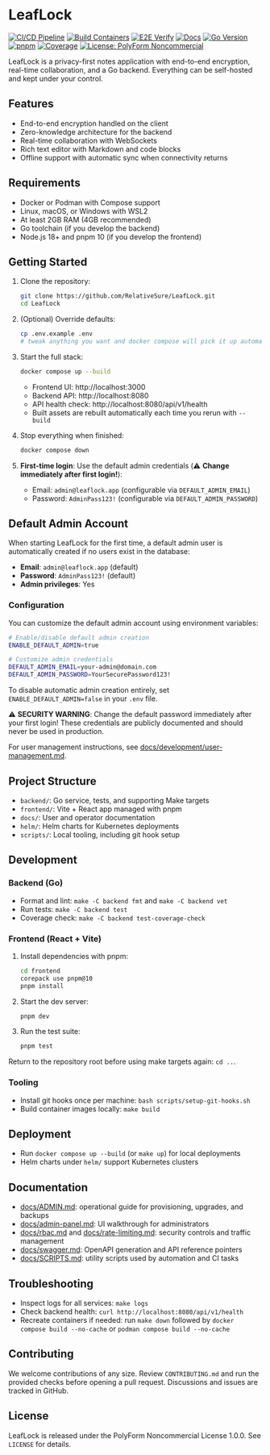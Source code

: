 # LeafLock

[![CI/CD Pipeline](https://github.com/RelativeSure/LeafLock/actions/workflows/ci.yml/badge.svg)](https://github.com/RelativeSure/LeafLock/actions/workflows/ci.yml)
[![Build Containers](https://img.shields.io/github/actions/workflow/status/RelativeSure/LeafLock/build-containers.yml?branch=main&label=build%20containers)](https://github.com/RelativeSure/LeafLock/actions/workflows/build-containers.yml)
[![E2E Verify](https://img.shields.io/github/actions/workflow/status/RelativeSure/LeafLock/e2e-verify.yml?branch=main&label=e2e%20verify)](https://github.com/RelativeSure/LeafLock/actions/workflows/e2e-verify.yml)
[![Docs](https://img.shields.io/badge/docs-reference-blue)](./docs)
[![Go Version](https://img.shields.io/badge/go-1.25-00ADD8?logo=go)](https://go.dev/dl/)
[![pnpm](https://img.shields.io/badge/pnpm-10.x-ffd831?logo=pnpm)](https://pnpm.io/)
[![Coverage](https://img.shields.io/badge/coverage-72%25-brightgreen)](./backend)
[![License: PolyForm Noncommercial](https://img.shields.io/badge/License-PolyForm_Noncommercial-blue.svg)](https://polyformproject.org/licenses/noncommercial/1.0.0)

LeafLock is a privacy-first notes application with end-to-end encryption, real-time collaboration, and a Go backend. Everything can be self-hosted and kept under your control.

## Features

- End-to-end encryption handled on the client
- Zero-knowledge architecture for the backend
- Real-time collaboration with WebSockets
- Rich text editor with Markdown and code blocks
- Offline support with automatic sync when connectivity returns

## Requirements

- Docker or Podman with Compose support
- Linux, macOS, or Windows with WSL2
- At least 2GB RAM (4GB recommended)
- Go toolchain (if you develop the backend)
- Node.js 18+ and pnpm 10 (if you develop the frontend)

## Getting Started

1. Clone the repository:

   ```bash
   git clone https://github.com/RelativeSure/LeafLock.git
   cd LeafLock
   ```

2. (Optional) Override defaults:

   ```bash
   cp .env.example .env
   # tweak anything you want and docker compose will pick it up automatically
   ```

3. Start the full stack:

   ```bash
   docker compose up --build
   ```

   - Frontend UI: http://localhost:3000
   - Backend API: http://localhost:8080
   - API health check: http://localhost:8080/api/v1/health
   - Built assets are rebuilt automatically each time you rerun with `--build`

4. Stop everything when finished:

   ```bash
   docker compose down
   ```

5. **First-time login**: Use the default admin credentials (⚠️ **Change immediately after first login!**):
   - Email: `admin@leaflock.app` (configurable via `DEFAULT_ADMIN_EMAIL`)
   - Password: `AdminPass123!` (configurable via `DEFAULT_ADMIN_PASSWORD`)

## Default Admin Account

When starting LeafLock for the first time, a default admin user is automatically created if no users exist in the database:

- **Email**: `admin@leaflock.app` (default)
- **Password**: `AdminPass123!` (default)
- **Admin privileges**: Yes

### Configuration

You can customize the default admin account using environment variables:

```bash
# Enable/disable default admin creation
ENABLE_DEFAULT_ADMIN=true

# Customize admin credentials
DEFAULT_ADMIN_EMAIL=your-admin@domain.com
DEFAULT_ADMIN_PASSWORD=YourSecurePassword123!
```

To disable automatic admin creation entirely, set `ENABLE_DEFAULT_ADMIN=false` in your `.env` file.

⚠️ **SECURITY WARNING**: Change the default password immediately after your first login! These credentials are publicly documented and should never be used in production.

For user management instructions, see [docs/development/user-management.md](./docs/src/content/docs/development/user-management.md).

## Project Structure

- `backend/`: Go service, tests, and supporting Make targets
- `frontend/`: Vite + React app managed with pnpm
- `docs/`: User and operator documentation
- `helm/`: Helm charts for Kubernetes deployments
- `scripts/`: Local tooling, including git hook setup

## Development

### Backend (Go)

- Format and lint: `make -C backend fmt` and `make -C backend vet`
- Run tests: `make -C backend test`
- Coverage check: `make -C backend test-coverage-check`

### Frontend (React + Vite)

1. Install dependencies with pnpm:

   ```bash
   cd frontend
   corepack use pnpm@10
   pnpm install
   ```

2. Start the dev server:

   ```bash
   pnpm dev
   ```

3. Run the test suite:

   ```bash
   pnpm test
   ```

Return to the repository root before using make targets again: `cd ..`.

### Tooling

- Install git hooks once per machine: `bash scripts/setup-git-hooks.sh`
- Build container images locally: `make build`

## Deployment

- Run `docker compose up --build` (or `make up`) for local deployments
- Helm charts under `helm/` support Kubernetes clusters

## Documentation

- [docs/ADMIN.md](docs/ADMIN.md): operational guide for provisioning, upgrades, and backups
- [docs/admin-panel.md](docs/admin-panel.md): UI walkthrough for administrators
- [docs/rbac.md](docs/rbac.md) and [docs/rate-limiting.md](docs/rate-limiting.md): security controls and traffic management
- [docs/swagger.md](docs/swagger.md): OpenAPI generation and API reference pointers
- [docs/SCRIPTS.md](docs/SCRIPTS.md): utility scripts used by automation and CI tasks

## Troubleshooting

- Inspect logs for all services: `make logs`
- Check backend health: `curl http://localhost:8080/api/v1/health`
- Recreate containers if needed: run `make down` followed by `docker compose build --no-cache` or `podman compose build --no-cache`

## Contributing

We welcome contributions of any size. Review `CONTRIBUTING.md` and run the provided checks before opening a pull request. Discussions and issues are tracked in GitHub.

## License

LeafLock is released under the PolyForm Noncommercial License 1.0.0. See `LICENSE` for details.
